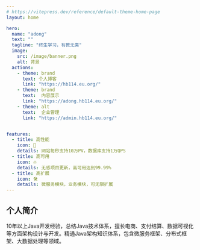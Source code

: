```yaml
---
# https://vitepress.dev/reference/default-theme-home-page
layout: home

hero:
  name: "adong"
  text: ""
  tagline: "终生学习，有教无类"
  image:
    src: /image/banner.png
    alt: 背景
  actions:
    - theme: brand
      text: 个人博客
      link: "https://hb114.eu.org/"
    - theme: brand
      text:  内容展示
      link: "https://adong.hb114.eu.org/"
    - theme: alt
      text:  企业管理
      link: "https://admin.hb114.eu.org/"


features:
  - title: 高性能
    icon: 🚀
    details: 网站每秒支持10万PV，数据库支持1万QPS
  - title: 高可用
    icon: 🔥
    details: 无感项目更新，高可用达到99.99%
  - title: 高扩展
    icon: 🛠️
    details: 微服务模块，业务模块，可无限扩展
---
```


## 个人简介

10年以上Java开发经验，总结Java技术体系，擅长电商、支付结算、数据可视化等方面架构设计与开发。精通Java架构知识体系，包含微服务框架、分布式框架、大数据处理等领域。

<script setup>
import AdsAside from './components/AdsAside.vue';
import AdsAuto from './components/AdsAuto.vue';

</script>

<AdsAside />

<AdsAuto />